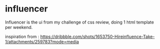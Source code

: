 # influencer
Influencer is the ui from my challenge of css review, doing 1 html template per weekend.

inspiration from : https://dribbble.com/shots/1653750-Hireinfluence-Take-1/attachments/259783?mode=media